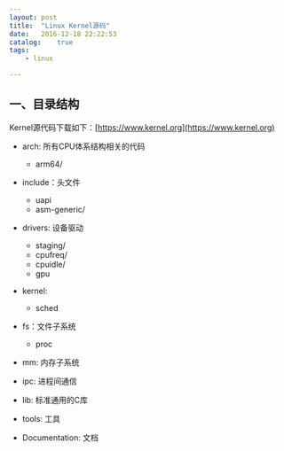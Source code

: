 ```yaml
---
layout: post
title:  "Linux Kernel源码"
date:   2016-12-18 22:22:53
catalog:    true
tags:
    - linux

---
```


## 一、目录结构

Kernel源代码下载如下：[https://www.kernel.org](https://www.kernel.org)

- arch: 所有CPU体系结构相关的代码
  - arm64/
- include：头文件
  - uapi
  - asm-generic/	
- drivers: 设备驱动
  - staging/
  - cpufreq/
  - cpuidle/
  - gpu
- kernel:
  - sched
- fs：文件子系统
  - proc
- mm: 内存子系统

- ipc: 进程间通信
- lib: 标准通用的C库
- tools: 工具
- Documentation: 文档
